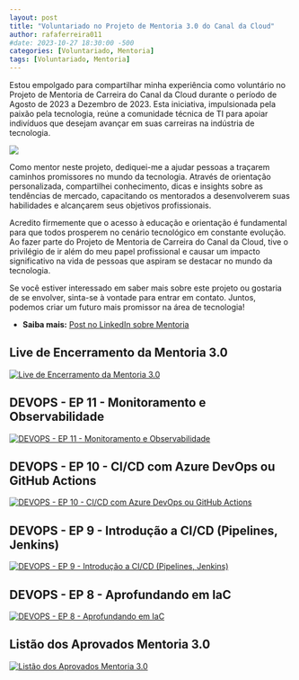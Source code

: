```yaml
---
layout: post
title: "Voluntariado no Projeto de Mentoria 3.0 do Canal da Cloud"
author: rafaferreira011
#date: 2023-10-27 18:30:00 -500
categories: [Voluntariado, Mentoria]
tags: [Voluntariado, Mentoria]
---
```


Estou empolgado para compartilhar minha experiência como voluntário no Projeto de Mentoria de Carreira do Canal da Cloud durante o período de Agosto de 2023 a Dezembro de 2023. Esta iniciativa, impulsionada pela paixão pela tecnologia, reúne a comunidade técnica de TI para apoiar indivíduos que desejam avançar em suas carreiras na indústria de tecnologia.

![](https://stoblobcertificados011.blob.core.windows.net/imagens-blog/posts/mentor.jpeg)

Como mentor neste projeto, dediquei-me a ajudar pessoas a traçarem caminhos promissores no mundo da tecnologia. Através de orientação personalizada, compartilhei conhecimento, dicas e insights sobre as tendências de mercado, capacitando os mentorados a desenvolverem suas habilidades e alcançarem seus objetivos profissionais.

Acredito firmemente que o acesso à educação e orientação é fundamental para que todos prosperem no cenário tecnológico em constante evolução. Ao fazer parte do Projeto de Mentoria de Carreira do Canal da Cloud, tive o privilégio de ir além do meu papel profissional e causar um impacto significativo na vida de pessoas que aspiram se destacar no mundo da tecnologia.

Se você estiver interessado em saber mais sobre este projeto ou gostaria de se envolver, sinta-se à vontade para entrar em contato. Juntos, podemos criar um futuro mais promissor na área de tecnologia!

- <i class="fa-brands fa-linkedin"></i> **Saiba mais:** [Post no LinkedIn sobre Mentoria](https://www.linkedin.com/posts/rafaelmaferreira_devops-mentoria-canaldacloud-activity-7095080582841327616--vqv?utm_source=share&utm_medium=member_desktop)

## Live de Encerramento da Mentoria 3.0
[![Live de Encerramento da Mentoria 3.0](https://img.youtube.com/vi/x9pifyHOkZI/0.jpg)](https://www.youtube.com/watch?v=x9pifyHOkZI)

## DEVOPS - EP 11 - Monitoramento e Observabilidade
[![DEVOPS - EP 11 - Monitoramento e Observabilidade](https://img.youtube.com/vi/-rYhXprMJO4/0.jpg)](https://www.youtube.com/watch?v=-rYhXprMJO4&ab_channel=UnicastCloudLab)

## DEVOPS - EP 10 - CI/CD com Azure DevOps ou GitHub Actions
[![DEVOPS - EP 10 - CI/CD com Azure DevOps ou GitHub Actions](https://img.youtube.com/vi/hxiluSC8E_U/0.jpg)](https://www.youtube.com/watch?v=hxiluSC8E_U&t=910s)

## DEVOPS - EP 9 - Introdução a CI/CD (Pipelines, Jenkins)
[![DEVOPS - EP 9 - Introdução a CI/CD (Pipelines, Jenkins)](https://img.youtube.com/vi/42-PW3dVF-Q/0.jpg)](https://www.youtube.com/watch?v=42-PW3dVF-Q&t=1s)

## DEVOPS - EP 8 - Aprofundando em IaC
[![DEVOPS - EP 8 - Aprofundando em IaC](https://img.youtube.com/vi/ObjlLPkrf1I/0.jpg)](https://www.youtube.com/watch?v=ObjlLPkrf1I&ab_channel=UnicastCloudLab)

## Listão dos Aprovados Mentoria 3.0
[![Listão dos Aprovados Mentoria 3.0](https://img.youtube.com/vi/aCDflhewrhI/0.jpg)](https://www.youtube.com/watch?v=aCDflhewrhI&t=568s)

